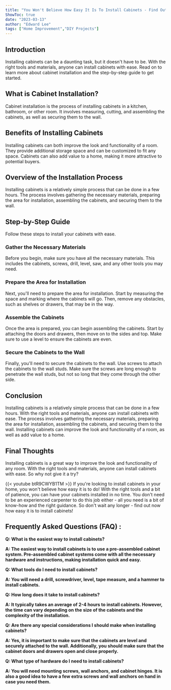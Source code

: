 ```yaml
---
title: "You Won't Believe How Easy It Is To Install Cabinets - Find Out Now!"
ShowToc: true 
date: "2023-03-13"
author: "Edward Lee" 
tags: ["Home Improvement","DIY Projects"]
---
```

## Introduction

Installing cabinets can be a daunting task, but it doesn't have to be. With the right tools and materials, anyone can install cabinets with ease. Read on to learn more about cabinet installation and the step-by-step guide to get started. 

## What is Cabinet Installation?

Cabinet installation is the process of installing cabinets in a kitchen, bathroom, or other room. It involves measuring, cutting, and assembling the cabinets, as well as securing them to the wall. 

## Benefits of Installing Cabinets

Installing cabinets can both improve the look and functionality of a room. They provide additional storage space and can be customized to fit any space. Cabinets can also add value to a home, making it more attractive to potential buyers. 

## Overview of the Installation Process

Installing cabinets is a relatively simple process that can be done in a few hours. The process involves gathering the necessary materials, preparing the area for installation, assembling the cabinets, and securing them to the wall. 

## Step-by-Step Guide

Follow these steps to install your cabinets with ease. 

### Gather the Necessary Materials

Before you begin, make sure you have all the necessary materials. This includes the cabinets, screws, drill, level, saw, and any other tools you may need. 

### Prepare the Area for Installation

Next, you'll need to prepare the area for installation. Start by measuring the space and marking where the cabinets will go. Then, remove any obstacles, such as shelves or drawers, that may be in the way. 

### Assemble the Cabinets

Once the area is prepared, you can begin assembling the cabinets. Start by attaching the doors and drawers, then move on to the sides and top. Make sure to use a level to ensure the cabinets are even. 

### Secure the Cabinets to the Wall

Finally, you'll need to secure the cabinets to the wall. Use screws to attach the cabinets to the wall studs. Make sure the screws are long enough to penetrate the wall studs, but not so long that they come through the other side. 

## Conclusion

Installing cabinets is a relatively simple process that can be done in a few hours. With the right tools and materials, anyone can install cabinets with ease. The process involves gathering the necessary materials, preparing the area for installation, assembling the cabinets, and securing them to the wall. Installing cabinets can improve the look and functionality of a room, as well as add value to a home. 

## Final Thoughts

Installing cabinets is a great way to improve the look and functionality of any room. With the right tools and materials, anyone can install cabinets with ease. So why not give it a try?

{{< youtube btR9CWYB1TM >}} 
If you're looking to install cabinets in your home, you won't believe how easy it is to do! With the right tools and a bit of patience, you can have your cabinets installed in no time. You don't need to be an experienced carpenter to do this job either - all you need is a bit of know-how and the right guidance. So don't wait any longer - find out now how easy it is to install cabinets!

## Frequently Asked Questions (FAQ) :
**Q: What is the easiest way to install cabinets?**

**A: The easiest way to install cabinets is to use a pre-assembled cabinet system. Pre-assembled cabinet systems come with all the necessary hardware and instructions, making installation quick and easy.**

**Q: What tools do I need to install cabinets?**

**A: You will need a drill, screwdriver, level, tape measure, and a hammer to install cabinets.**

**Q: How long does it take to install cabinets?**

**A: It typically takes an average of 2-4 hours to install cabinets. However, the time can vary depending on the size of the cabinets and the complexity of the installation.**

**Q: Are there any special considerations I should make when installing cabinets?**

**A: Yes, it is important to make sure that the cabinets are level and securely attached to the wall. Additionally, you should make sure that the cabinet doors and drawers open and close properly.**

**Q: What type of hardware do I need to install cabinets?**

**A: You will need mounting screws, wall anchors, and cabinet hinges. It is also a good idea to have a few extra screws and wall anchors on hand in case you need them.**





